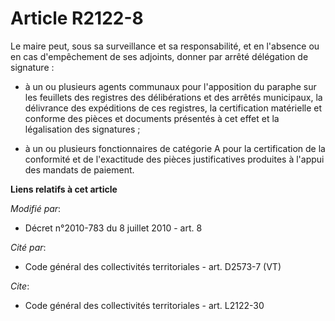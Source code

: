 # Article R2122-8

Le maire peut, sous sa surveillance et sa responsabilité, et en l'absence ou en cas d'empêchement de ses adjoints, donner par
arrêté délégation de signature :

- à un ou plusieurs agents communaux pour l'apposition du paraphe sur les feuillets des registres des délibérations et des
arrêtés municipaux, la délivrance des expéditions de ces registres, la certification matérielle et conforme des pièces et
documents présentés à cet effet et la légalisation des signatures ;

- à un ou plusieurs fonctionnaires de catégorie A pour la certification de la conformité et de l'exactitude des pièces
justificatives produites à l'appui des mandats de paiement.

**Liens relatifs à cet article**

_Modifié par_:

  - Décret n°2010-783 du 8 juillet 2010 - art. 8

_Cité par_:

  - Code général des collectivités territoriales - art. D2573-7 (VT)

_Cite_:

  - Code général des collectivités territoriales - art. L2122-30
